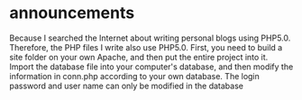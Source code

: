 # announcements
Because I searched the Internet about writing personal blogs using PHP5.0. Therefore, the PHP files I write also use PHP5.0.
First, you need to build a site folder on your own Apache, and then put the entire project into it.
Import the database file into your computer's database, and then modify the information in conn.php according to your own database. The login password and user name can only be modified in the database
